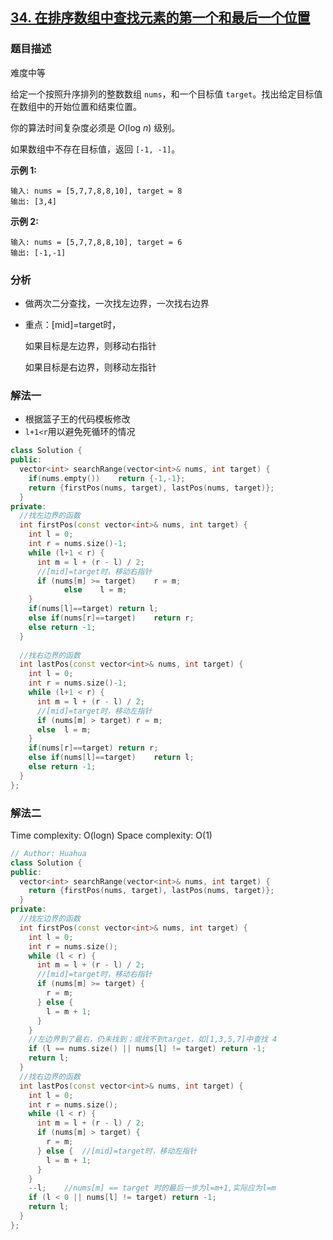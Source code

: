 ## [34. 在排序数组中查找元素的第一个和最后一个位置](https://leetcode-cn.com/problems/find-first-and-last-position-of-element-in-sorted-array/)

### 题目描述

难度中等

给定一个按照升序排列的整数数组 `nums`，和一个目标值 `target`。找出给定目标值在数组中的开始位置和结束位置。

你的算法时间复杂度必须是 *O*(log *n*) 级别。

如果数组中不存在目标值，返回 `[-1, -1]`。

**示例 1:**

```
输入: nums = [5,7,7,8,8,10], target = 8
输出: [3,4]
```

**示例 2:**

```
输入: nums = [5,7,7,8,8,10], target = 6
输出: [-1,-1]
```

### 分析

- 做两次二分查找，一次找左边界，一次找右边界

- 重点：[mid]=target时，

  如果目标是左边界，则移动右指针

  如果目标是右边界，则移动左指针

### 解法一

- 根据篮子王的代码模板修改
- `l+1<r`用以避免死循环的情况

```c++
class Solution {
public:
  vector<int> searchRange(vector<int>& nums, int target) {
    if(nums.empty())	return {-1,-1};
    return {firstPos(nums, target), lastPos(nums, target)};
  }
private:
  //找左边界的函数
  int firstPos(const vector<int>& nums, int target) {
    int l = 0;
    int r = nums.size()-1;
    while (l+1 < r) {
      int m = l + (r - l) / 2;
      //[mid]=target时，移动右指针
      if (nums[m] >= target)	r = m;
			else	l = m;
    }
    if(nums[l]==target)	return l;
    else if(nums[r]==target)	return r;
    else return -1;
  }
  
  //找右边界的函数
  int lastPos(const vector<int>& nums, int target) {
    int l = 0;
    int r = nums.size()-1;
    while (l+1 < r) {
      int m = l + (r - l) / 2;      
      //[mid]=target时，移动左指针
      if (nums[m] > target)	r = m;
      else	l = m;
    }
    if(nums[r]==target)	return r;
    else if(nums[l]==target)	return l;
    else return -1;
  }
};
```




### 解法二

Time complexity: O(logn)
Space complexity: O(1)

```c++
// Author: Huahua
class Solution {
public:
  vector<int> searchRange(vector<int>& nums, int target) {
    return {firstPos(nums, target), lastPos(nums, target)};
  }
private:
  //找左边界的函数
  int firstPos(const vector<int>& nums, int target) {
    int l = 0;
    int r = nums.size();
    while (l < r) {
      int m = l + (r - l) / 2;
      //[mid]=target时，移动右指针
      if (nums[m] >= target) {
        r = m;
      } else {
        l = m + 1;
      }
    }
    //左边界到了最右，仍未找到；或找不到target，如[1,3,5,7]中查找 4
    if (l == nums.size() || nums[l] != target) return -1;
    return l;    
  }
  //找右边界的函数
  int lastPos(const vector<int>& nums, int target) {
    int l = 0;
    int r = nums.size();
    while (l < r) {
      int m = l + (r - l) / 2;      
      if (nums[m] > target) {
        r = m;
      } else {	//[mid]=target时，移动左指针
        l = m + 1;
      }
    }
    --l;	//nums[m] == target 时的最后一步为l=m+1,实际应为l=m        
    if (l < 0 || nums[l] != target) return -1;
    return l;
  }
};
```

